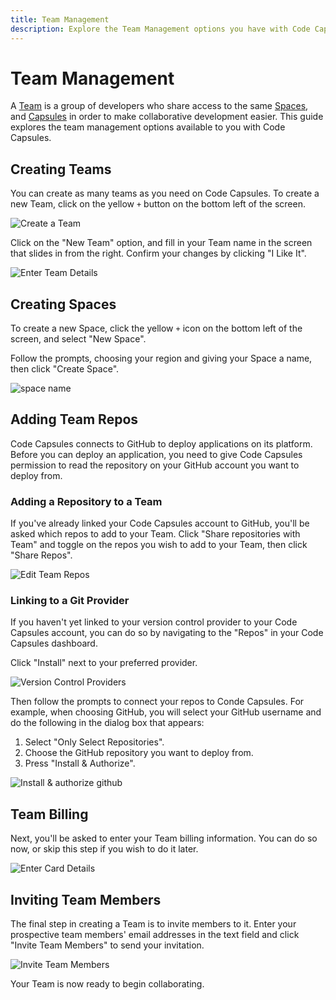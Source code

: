 ```yaml
---
title: Team Management
description: Explore the Team Management options you have with Code Capsules.
---
```


# Team Management

A [Team](../FAQ/what-is-a-team.md) is a group of developers who share access to the same [Spaces](../FAQ/what-is-a-space.md), and [Capsules](../FAQ/what-is-a-capsule.md) in order to make collaborative development easier. This guide explores the team management options available to you with Code Capsules.

## Creating Teams

You can create as many teams as you need on Code Capsules. To create a new Team, click on the yellow `+` button on the bottom left of the screen.

![Create a Team](../assets/reference/team-management/new-team.png)

Click on the "New Team" option, and fill in your Team name in the screen that slides in from the right. Confirm your changes by clicking "I Like It".

![Enter Team Details](../assets/reference/team-management/create-team.png)

## Creating Spaces

To create a new Space, click the yellow `+` icon on the bottom left of the screen, and select "New Space".

Follow the prompts, choosing your region and giving your Space a name, then click "Create Space".

![space name](../../.gitbook/assets/space-name.png)

## Adding Team Repos

Code Capsules connects to GitHub to deploy applications on its platform. Before you can deploy an application, you need to give Code Capsules permission to read the repository on your GitHub account you want to deploy from.

### Adding a Repository to a Team

If you've already linked your Code Capsules account to GitHub, you'll be asked which repos to add to your Team. Click "Share repositories with Team" and toggle on the repos you wish to add to your Team, then click "Share Repos".

![Edit Team Repos](../assets/reference/team-management/add-repo.png)

### Linking to a Git Provider

If you haven't yet linked to your version control provider to your Code Capsules account, you can do so by navigating to the "Repos" in your Code Capsules dashboard.

Click "Install" next to your preferred provider.

![Version Control Providers](../assets/reference/team-management/choose-version-control-providers.png)

Then follow the prompts to connect your repos to Conde Capsules. For example, when choosing GitHub, you will select your GitHub username and do the following in the dialog box that appears:

1. Select "Only Select Repositories".
2. Choose the GitHub repository you want to deploy from.
3. Press "Install & Authorize".

![Install & authorize github](../assets/reference/team-management/github-integration.png)

## Team Billing

Next, you'll be asked to enter your Team billing information. You can do so now, or skip this step if you wish to do it later.

![Enter Card Details](../assets/reference/team-management/card-details.png)

## Inviting Team Members

The final step in creating a Team is to invite members to it. Enter your prospective team members' email addresses in the text field and click "Invite Team Members" to send your invitation.

![Invite Team Members](../assets/reference/team-management/add-team-member.png)

Your Team is now ready to begin collaborating.
